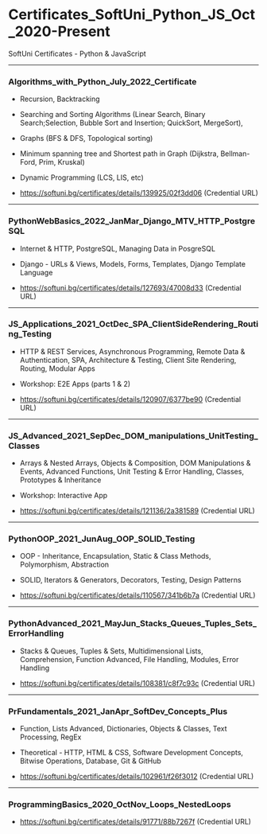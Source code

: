 # Certificates_SoftUni_Python_JS_Oct_2020-Present
SoftUni Certificates - Python &amp; JavaScript

-------------------------------------------------------
### Algorithms_with_Python_July_2022_Certificate

- Recursion, Backtracking
- Searching and Sorting Algorithms (Linear Search, Binary Search;Selection, Bubble Sort and Insertion; QuickSort, MergeSort), 
- Graphs (BFS & DFS, Topological sorting)
- Minimum spanning tree and Shortest path in Graph (Dijkstra, Bellman-Ford, Prim, Kruskal)
- Dynamic Programming (LCS, LIS, etc)

- https://softuni.bg/certificates/details/139925/02f3dd06 (Credential URL)

-------------------------------------------------------
### PythonWebBasics_2022_JanMar_Django_MTV_HTTP_PostgreSQL

- Internet & HTTP, PostgreSQL, Managing Data in PosgreSQL
- Django - URLs & Views, Models, Forms, Templates, Django Template Language

- https://softuni.bg/certificates/details/127693/47008d33 (Credential URL)

-------------------------------------------------------
### JS_Applications_2021_OctDec_SPA_ClientSideRendering_Routing_Testing
- HTTP & REST Services, Asynchronous Programming, Remote Data & Authentication, SPA, Architecture & Testing, Client Site Rendering, Routing, Modular Apps
- Workshop: E2E Apps (parts 1 & 2)

- https://softuni.bg/certificates/details/120907/6377be90 (Credential URL)

-------------------------------------------------------
### JS_Advanced_2021_SepDec_DOM_manipulations_UnitTesting_Classes

- Arrays & Nested Arrays, Objects & Composition, DOM Manipulations & Events, Advanced Functions, Unit Testing & Error Handling, Classes, Prototypes & Inheritance
- Workshop: Interactive App

- https://softuni.bg/certificates/details/121136/2a381589 (Credential URL)
  
-------------------------------------------------------
### PythonOOP_2021_JunAug_OOP_SOLID_Testing

- OOP - Inheritance, Encapsulation, Static & Class Methods, Polymorphism, Abstraction
- SOLID, Iterators & Generators, Decorators, Testing, Design Patterns

- https://softuni.bg/certificates/details/110567/341b6b7a (Credential URL)
 
-------------------------------------------------------
### PythonAdvanced_2021_MayJun_Stacks_Queues_Tuples_Sets_ErrorHandling

- Stacks & Queues, Tuples & Sets, Multidimensional Lists, Comprehension, Function Advanced, File Handling, Modules, Error Handling

- https://softuni.bg/certificates/details/108381/c8f7c93c (Credential URL)

-------------------------------------------------------
### PrFundamentals_2021_JanApr_SoftDev_Concepts_Plus

- Function, Lists Advanced, Dictionaries, Objects & Classes, Text Processing, RegEx
- Theoretical - HTTP, HTML & CSS, Software Development Concepts, Bitwise Operations, Database, Git & GitHub

- https://softuni.bg/certificates/details/102961/f26f3012 (Credential URL)

-------------------------------------------------------
### ProgrammingBasics_2020_OctNov_Loops_NestedLoops
- https://softuni.bg/certificates/details/91771/88b7267f (Credential URL)
